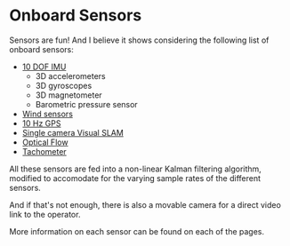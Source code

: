 # Onboard Sensors
Sensors are fun! And I believe it shows considering the following list of onboard sensors:

 - [10 DOF IMU](01.imu.md)
     - 3D accelerometers
     - 3D gyroscopes
     - 3D magnetometer
     - Barometric pressure sensor
 - [Wind sensors](02.wind.md)
 - [10 Hz GPS](03.gps.md)
 - [Single camera Visual SLAM](04.camera.md)
 - [Optical Flow](05.optical_flow.md)
 - [Tachometer](06.tachometer.md)


All these sensors are fed into a non-linear Kalman filtering algorithm, 
modified to accomodate for the varying sample rates of the different sensors.

And if that's not enough, there is also a movable camera for a direct video link to the operator.

More information on each sensor can be found on each of the pages.
